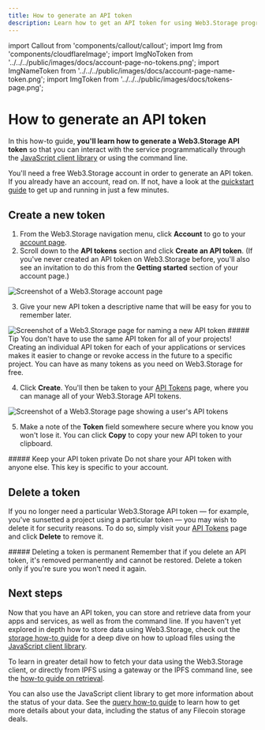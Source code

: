 ```yaml
---
title: How to generate an API token
description: Learn how to get an API token for using Web3.Storage programmatically in this quick how-to guide.
---
```


import Callout from 'components/callout/callout';
import Img from 'components/cloudflareImage';
import ImgNoToken from '../../../public/images/docs/account-page-no-tokens.png';
import ImgNameToken from '../../../public/images/docs/account-page-name-token.png';
import ImgToken from '../../../public/images/docs/tokens-page.png';

# How to generate an API token

In this how-to guide, **you'll learn how to generate a Web3.Storage API token** so that you can interact with the service programmatically through the [JavaScript client library](/docs/reference/js-client-library) or using the command line.

You'll need a free Web3.Storage account in order to generate an API token. If you already have an account, read on. If not, have a look at the [quickstart guide](/docs/intro#quickstart) to get up and running in just a few minutes.

## Create a new token

1. From the Web3.Storage navigation menu, click **Account** to go to your [account page](https://web3.storage/account).
1. Scroll down to the **API tokens** section and click **Create an API token**. (If you've never created an API token on Web3.Storage before, you'll also see an invitation to do this from the **Getting started** section of your account page.)

<Img src={ImgNoToken} alt="Screenshot of a Web3.Storage account page" />

3. Give your new API token a descriptive name that will be easy for you to remember later.

<Img src={ImgNameToken} alt="Screenshot of a Web3.Storage page for naming a new API token" />

<Callout type="info">
##### Tip
You don't have to use the same API token for all of your projects! Creating an individual API token for each of your applications or services makes it easier to change or revoke access in the future to a specific project. You can have as many tokens as you need on Web3.Storage for free.
</Callout>

4. Click **Create**. You'll then be taken to your [API Tokens](https://web3.storage/tokens) page, where you can manage all of your Web3.Storage API tokens.

<Img src={ImgToken} alt="Screenshot of a Web3.Storage page showing a user's API tokens" />

5. Make a note of the **Token** field somewhere secure where you know you won't lose it. You can click **Copy** to copy your new API token to your clipboard.

<Callout type="warning">
##### Keep your API token private
Do not share your API token with anyone else. This key is specific to your account.
</Callout>

## Delete a token

If you no longer need a particular Web3.Storage API token — for example, you've sunsetted a project using a particular token — you may wish to delete it for security reasons. To do so, simply visit your [API Tokens](https://web3.storage/tokens) page and click **Delete** to remove it.

<Callout type="warning">
##### Deleting a token is permanent
Remember that if you delete an API token, it's removed permanently and cannot be restored. Delete a token only if you're sure you won't need it again.
</Callout>

## Next steps

Now that you have an API token, you can store and retrieve data from your apps and services, as well as from the command line. If you haven't yet explored in depth how to store data using Web3.Storage, check out the [storage how-to guide](/docs/store) for a deep dive on how to upload files using the [JavaScript client library](/docs/reference/js-client-library).

To learn in greater detail how to fetch your data using the Web3.Storage client, or directly from IPFS using a gateway or the IPFS command line, see the [how-to guide on retrieval](/docs/retrieve).

You can also use the JavaScript client library to get more information about the status of your data. See the [query how-to guide](/docs/how-tos/query) to learn how to get more details about your data, including the status of any Filecoin storage deals.
